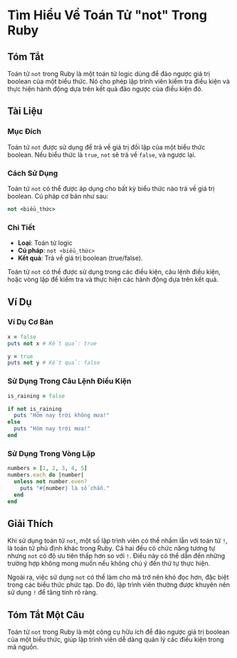 <!--
Meta Description: # Tìm Hiểu Về Toán Tử "not" Trong Ruby ## Tóm Tắt Toán tử `not` trong Ruby là một toán tử logic dùng để đảo ngược giá trị boolean của một biểu thức. N...
Meta Keywords: not, toán, trong, dụng, ruby
-->

# Tìm Hiểu Về Toán Tử "not" Trong Ruby

## Tóm Tắt
Toán tử `not` trong Ruby là một toán tử logic dùng để đảo ngược giá trị boolean của một biểu thức. Nó cho phép lập trình viên kiểm tra điều kiện và thực hiện hành động dựa trên kết quả đảo ngược của điều kiện đó.

## Tài Liệu
### Mục Đích
Toán tử `not` được sử dụng để trả về giá trị đối lập của một biểu thức boolean. Nếu biểu thức là `true`, `not` sẽ trả về `false`, và ngược lại.

### Cách Sử Dụng
Toán tử `not` có thể được áp dụng cho bất kỳ biểu thức nào trả về giá trị boolean. Cú pháp cơ bản như sau:

```ruby
not <biểu_thức>
```

### Chi Tiết
- **Loại**: Toán tử logic
- **Cú pháp**: `not <biểu_thức>`
- **Kết quả**: Trả về giá trị boolean (true/false).

Toán tử `not` có thể được sử dụng trong các điều kiện, câu lệnh điều kiện, hoặc vòng lặp để kiểm tra và thực hiện các hành động dựa trên kết quả.

## Ví Dụ
### Ví Dụ Cơ Bản
```ruby
x = false
puts not x # Kết quả: true

y = true
puts not y # Kết quả: false
```

### Sử Dụng Trong Câu Lệnh Điều Kiện
```ruby
is_raining = false

if not is_raining
  puts "Hôm nay trời không mưa!"
else
  puts "Hôm nay trời mưa!"
end
```

### Sử Dụng Trong Vòng Lặp
```ruby
numbers = [1, 2, 3, 4, 5]
numbers.each do |number|
  unless not number.even?
    puts "#{number} là số chẵn."
  end
end
```

## Giải Thích
Khi sử dụng toán tử `not`, một số lập trình viên có thể nhầm lẫn với toán tử `!`, là toán tử phủ định khác trong Ruby. Cả hai đều có chức năng tương tự nhưng `not` có độ ưu tiên thấp hơn so với `!`. Điều này có thể dẫn đến những trường hợp không mong muốn nếu không chú ý đến thứ tự thực hiện.

Ngoài ra, việc sử dụng `not` có thể làm cho mã trở nên khó đọc hơn, đặc biệt trong các biểu thức phức tạp. Do đó, lập trình viên thường được khuyên nên sử dụng `!` để tăng tính rõ ràng.

## Tóm Tắt Một Câu
Toán tử `not` trong Ruby là một công cụ hữu ích để đảo ngược giá trị boolean của một biểu thức, giúp lập trình viên dễ dàng quản lý các điều kiện trong mã nguồn.
